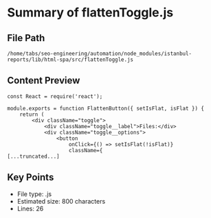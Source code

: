# Summary of flattenToggle.js
  
## File Path
`/home/tabs/seo-engineering/automation/node_modules/istanbul-reports/lib/html-spa/src/flattenToggle.js`

## Content Preview
```
const React = require('react');

module.exports = function FlattenButton({ setIsFlat, isFlat }) {
    return (
        <div className="toggle">
            <div className="toggle__label">Files:</div>
            <div className="toggle__options">
                <button
                    onClick={() => setIsFlat(!isFlat)}
                    className={
[...truncated...]
```

## Key Points
- File type: .js
- Estimated size: 800 characters
- Lines: 26
